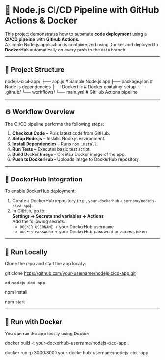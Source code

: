 # 🚀 Node.js CI/CD Pipeline with GitHub Actions & Docker

This project demonstrates how to automate **code deployment** using a **CI/CD pipeline** with **GitHub Actions**.  
A simple Node.js application is containerized using Docker and deployed to **DockerHub** automatically on every push to the `main` branch.  

---

## 📂 Project Structure

nodejs-cicd-app/
├── app.js # Sample Node.js app
├── package.json # Node.js dependencies
├── Dockerfile # Docker container setup
└── .github/
└── workflows/
└── main.yml # GitHub Actions pipeline

---

## ⚙️ Workflow Overview

The CI/CD pipeline performs the following steps:

1. **Checkout Code** – Pulls latest code from GitHub.  
2. **Setup Node.js** – Installs Node.js environment.  
3. **Install Dependencies** – Runs `npm install`.  
4. **Run Tests** – Executes basic test script.  
5. **Build Docker Image** – Creates Docker image of the app.  
6. **Push to DockerHub** – Uploads image to DockerHub repository.  

---

## 🐳 DockerHub Integration

To enable DockerHub deployment:

1. Create a DockerHub repository (e.g., `your-dockerhub-username/nodejs-cicd-app`).  
2. In GitHub, go to:  
   **Settings → Secrets and variables → Actions**  
   Add the following secrets:
   - `DOCKER_USERNAME` → your DockerHub username  
   - `DOCKER_PASSWORD` → your DockerHub password or access token  

---

## 🚀 Run Locally

Clone the repo and start the app locally:

git clone https://github.com/your-username/nodejs-cicd-app.git

cd nodejs-cicd-app

npm install

npm start

---

## 🐳 Run with Docker 

You can run the app locally using Docker:


docker build -t your-dockerhub-username/nodejs-cicd-app .

docker run -p 3000:3000 your-dockerhub-username/nodejs-cicd-app

